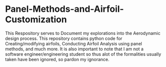 # Panel-Methods-and-Airfoil-Customization
This Respository serves to Document my explorations into the Aerodynamic design process. This repository contains python code for Creating/modifying airfoils, Conducting Airfoil Analysis using panel methods, and much more. It is also important to note that I am not a software engineer/engineering student so thus alot of the formalities usually taken have been ignored, so pardon my ignorance. 
